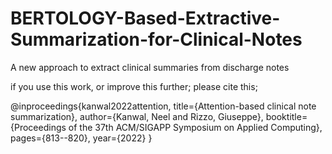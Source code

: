 # BERTOLOGY-Based-Extractive-Summarization-for-Clinical-Notes
A new approach to extract clinical summaries from discharge notes



if you use this work, or improve this further; please cite this; 

@inproceedings{kanwal2022attention,
  title={Attention-based clinical note summarization},
  author={Kanwal, Neel and Rizzo, Giuseppe},
  booktitle={Proceedings of the 37th ACM/SIGAPP Symposium on Applied Computing},
  pages={813--820},
  year={2022}
}
